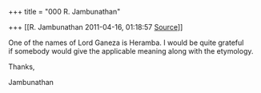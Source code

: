 +++
title = "000 R. Jambunathan"

+++
[[R. Jambunathan	2011-04-16, 01:18:57 [Source](https://groups.google.com/g/samskrita/c/zgdXwi9yRXg)]]



One of the names of Lord Ganeza is Heramba. I would be quite grateful  
if somebody would give the applicable meaning along with the etymology.

Thanks,

Jambunathan

  

